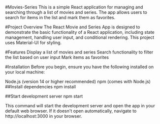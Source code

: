 #Movies-Series
This is a simple React application for managing and searching through a list of movies and series. The app allows users to search for items in the list and mark them as favorites.

#Project Overview
The React Movie and Series App is designed to demonstrate the basic functionality of a React application, including state management, handling user input, and conditional rendering. This project uses Material-UI for styling.

#Features
Display a list of movies and series
Search functionality to filter the list based on user input
Mark items as favorites

#Installation
Before you begin, ensure you have the following installed on your local machine:

Node.js (version 14 or higher recommended)
npm (comes with Node.js)
##Install dependencies npm install

##Start development server npm start

This command will start the development server and open the app in your default web browser. If it doesn't open automatically, navigate to http://localhost:3000 in your browser.
